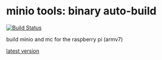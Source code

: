 # minio tools: binary auto-build
[![Build Status](https://travis-ci.com/daviehh/minio_tools_raspi.svg?branch=master)](https://travis-ci.com/daviehh/minio_tools_raspi)

build minio and mc for the raspberry pi (armv7)

[latest version](https://github.com/daviehh/minio_tools_raspi/releases/latest)
